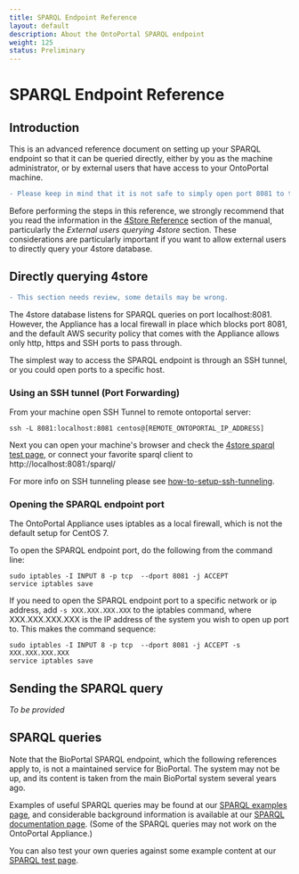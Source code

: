 ```yaml
---
title: SPARQL Endpoint Reference
layout: default
description: About the OntoPortal SPARQL endpoint
weight: 125
status: Preliminary
---
```


# SPARQL Endpoint Reference

## Introduction

This is an advanced reference document on setting up your SPARQL endpoint 
so that it can be queried directly, either by you as the machine administrator,
or by external users that have access to your OntoPortal machine.

```diff
- Please keep in mind that it is not safe to simply open port 8081 to the world. 
```

Before performing the steps in this reference, we strongly recommend 
that you read the information in the <a href="../reference_4store">4Store Reference</a>
section of the manual, particularly the *External users querying 4store* section.
These considerations are particularly important 
if you want to allow external users to directly query your 4store database. 

## Directly querying 4store

```diff
- This section needs review, some details may be wrong.
```

The 4store database listens for SPARQL queries on port localhost:8081. 
However, the Appliance has a local firewall in place which blocks port 8081, 
and the default AWS security policy that comes with the Appliance
allows only http, https and SSH ports to pass through.

The simplest way to access the SPARQL endpoint is through an SSH tunnel,
or you could open ports to a specific host. 

### Using an SSH tunnel (Port Forwarding)

From your machine open SSH Tunnel to remote ontoportal server:

```
ssh -L 8081:localhost:8081 centos@[REMOTE_ONTOPORTAL_IP_ADDRESS]
```

Next you can open your machine's browser and check 
the [4store sparql test page](http://localhost:8001/test/),
or connect your favorite sparql client to http://localhost:8081:/sparql/

For more info on SSH tunneling please see [how-to-setup-ssh-tunneling](https://linuxize.com/post/how-to-setup-ssh-tunneling).

### Opening the SPARQL endpoint port

The OntoPortal Appliance uses iptables as a local firewall, 
which is not the default setup for CentOS 7.
 
To open the SPARQL endpoint port, do the following from the command line:
 
```
sudo iptables -I INPUT 8 -p tcp  --dport 8081 -j ACCEPT
service iptables save
```
 
If you need to open the SPARQL endpoint port to a specific network or ip address,
add `-s XXX.XXX.XXX.XXX` to the iptables command, where XXX.XXX.XXX.XXX is the IP address of the system you wish to open up port to. This makes the command sequence:

```
sudo iptables -I INPUT 8 -p tcp  --dport 8081 -j ACCEPT -s XXX.XXX.XXX.XXX
service iptables save
```

## Sending the SPARQL query

*To be provided*

## SPARQL queries

Note that the BioPortal SPARQL endpoint, which the following references apply to,
is not a maintained service for BioPortal. 
The system may not be up, and its content is taken from the main BioPortal system
several years ago.

Examples of useful SPARQL queries may be found at our [SPARQL examples page](http://sparql.bioontology.org/examples),
and considerable background information is available at our [SPARQL documentation page](https://www.bioontology.org/wiki/SPARQL_BioPortal).
(Some of the SPARQL queries may not work on the OntoPortal Appliance.) 

You can also test your own queries against some example content at our [SPARQL test page](http://sparql.bioontology.org/).





